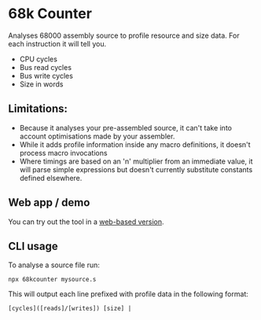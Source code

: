 # 68k Counter

Analyses 68000 assembly source to profile resource and size data. For each instruction it will tell you.

- CPU cycles
- Bus read cycles
- Bus write cycles
- Size in words

## Limitations:

- Because it analyses your pre-assembled source, it can't take into account
  optimisations made by your assembler.
- While it adds profile information inside any macro definitions, it doesn't
  process macro invocations
- Where timings are based on an 'n' multiplier from an immediate value, it
  will parse simple expressions but doesn't currently substitute constants
  defined elsewhere.

## Web app / demo

You can try out the tool in a <a href="https://68kcounter-web.vercel.app/">web-based version</a>.

## CLI usage

To analyse a source file run:

`npx 68kcounter mysource.s`

This will output each line prefixed with profile data in the following format:

`[cycles]([reads]/[writes]) [size] |`
